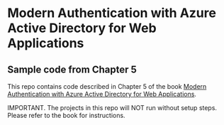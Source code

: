 # Modern Authentication with Azure Active Directory for Web Applications #
## Sample code from Chapter 5 ##

This repo contains code described in Chapter 5 of the book [Modern Authentication with Azure Active Directory for Web Applications](http://amzn.to/1QS5kQK). 

IMPORTANT. The projects in this repo will NOT run without setup steps. Please refer to the book for instructions.

  